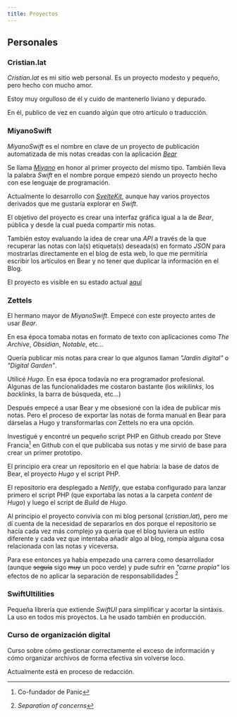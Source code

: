 ```yaml
---
title: Proyectos
---
```


<!-- @todo: Añadir referencias -->

## Personales 

### Cristian.lat

_Cristian.lat_ es mi sitio web personal. Es un proyecto modesto y pequeño, pero hecho con mucho amor. 

Estoy muy orgulloso de él y cuido de mantenerlo liviano y depurado.

En él, publico de vez en cuando algún que otro artículo o traducción.

### MiyanoSwift

_MiyanoSwift_ es el nombre en clave de un proyecto de publicación automatizada de mis notas creadas con la aplicación _[Bear](//bear.app)_

Se llama _[Miyano](//github.com)_ en honor al primer proyecto del mismo tipo. También lleva la palabra _Swift_ en el nombre porque empezó siendo un proyecto hecho con ese lenguaje de programación. 

Actualmente lo desarrollo con _[SvelteKit](//sveltekit)_, aunque hay varios proyectos derivados que me gustaría explorar en _Swift_.

El objetivo del proyecto es crear una interfaz gráfica igual a la de _Bear_, pública y desde la cual pueda compartir mis notas. 

También estoy evaluando la idea de crear una _API_ a través de la que recuperar las notas con la(s) etiqueta(s) deseada(s) en formato _JSON_ para mostrarlas directamente en el blog de esta web, lo que me permitiría escribir los artículos en Bear y no tener que duplicar la información en el Blog.

El proyecto es visible en su estado actual [aquí](//bearkit.onrender.com)

### Zettels

El hermano mayor de _MiyanoSwift_. Empecé con este proyecto antes de usar _Bear_.

En esa época tomaba notas en formato de texto con aplicaciones como _The Archive_, _Obsidian_, _Notable_, etc...

Quería publicar mis notas para crear lo que algunos llaman _"Jardín digital"_ o _"Digital Garden"_.

Utilicé _Hugo_. En esa época todavía no era programador profesional. Algunas de las funcionalidades me costaron bastante (los _wikilinks_, los _backlinks_, la barra de búsqueda, etc...)

<!-- @todo añadir primera versión del proyecto y changelogs-->

Después empecé a usar Bear y me obsesioné con la idea de publicar mis notas. Pero el proceso de exportar las notas de forma manual en Bear para dárselas a Hugo y transformarlas con Zettels no era una opción.

Investigué y encontré un pequeño script PHP en Github creado por Steve Francia[^sfrancia] en Github con el que publicaba sus notas y me sirvió de base para crear un primer prototipo.

[^sfrancia]: Co-fundador de Panic

El principio era crear un repositorio en el que habría: la base de datos de Bear, el proyecto *Hugo* y el script PHP.

El repositorio era desplegado a _Netlify_, que estaba configurado para lanzar primero el script PHP (que exportaba las notas a la carpeta _content_ de _Hugo_) y luego el script de _Build_ de _Hugo_.

Al principio el proyecto convivía con mi blog personal (_cristian.lat_), pero me dí cuenta de la necesidad de separarlos en dos porque el repositorio se hacía cada vez más complejo ya quería que el blog tuviera un estilo diferente y cada vez que intentaba añadir algo al blog, rompía alguna cosa relacionada con las notas y viceversa.

Para ese entonces ya había empezado una carrera como desarrollador (aunque ~~seguía~~ sigo ~~muy~~ un poco verde) y pude sufrir en _"carne propia"_ los efectos de no aplicar la separación de responsabilidades [^concerns]

[^concerns]: _Separation of concerns_

### SwiftUItilities

Pequeña librería que extiende _SwiftUI_ para simplificar y acortar la sintáxis. La uso en todos mis proyectos. La he usado también en producción.

### Curso de organización digital

Curso sobre cómo gestionar correctamente el exceso de información y cómo organizar archivos de forma efectiva sin volverse loco.

Actualmente está en proceso de redacción.



